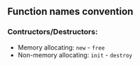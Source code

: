 ## Function names convention


### Contructors/Destructors:

* Memory allocating: `new` - `free`
* Non-memory allocating: `init` - `destroy`
